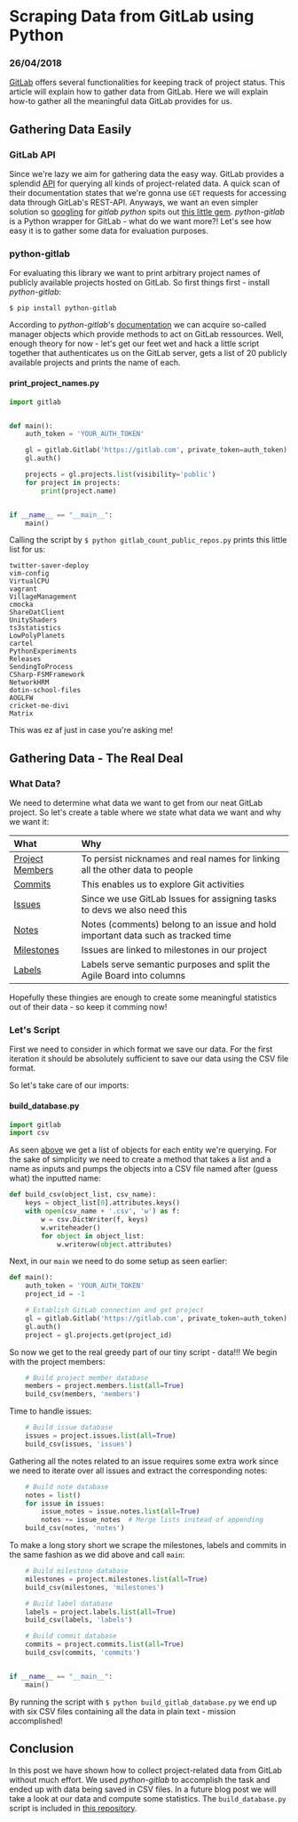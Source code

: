 # Scraping Data from GitLab using Python #

### 26/04/2018 ###

[GitLab](https://gitlab.com/) offers several functionalities for keeping track of project status. This article will explain how to gather data from GitLab. Here we will explain how-to gather all the meaningful data GitLab provides for us.

## [](#gathering-data-easily)Gathering Data Easily
### [](#gitlab-api)GitLab API
Since we're lazy we aim for gathering data the easy way. GitLab provides a splendid [API](https://docs.gitlab.com/ee/api/) for querying all kinds of project-related data. A quick scan of their documentation states that we're gonna use `GET` requests for accessing data through GitLab's REST-API. 
Anyways, we want an even simpler solution so [googling](https://www.google.com/search?hl=en&as_q=gitlab+python) for _gitlab python_ spits out [this little gem](https://github.com/python-gitlab/python-gitlab). _python-gitlab_ is a Python wrapper for GitLab - what do we want more?! Let's see how easy it is to gather some data for evaluation purposes.
### [](#python-gitlab)python-gitlab
For evaluating this library we want to print arbitrary project names of publicly available projects hosted on GitLab. 
So first things first - install _python-gitlab_:

`$ pip install python-gitlab`

According to _python-gitlab_'s [documentation](http://python-gitlab.readthedocs.io/en/stable/index.html) we can acquire so-called manager objects which provide methods to act on GitLab ressources. Well, enough theory for now - let's get our feet wet and hack a little script together that authenticates us on the GitLab server, gets a list of 20 publicly available projects and prints the name of each.

#### [](#print_project_names)print_project_names.py
```python
import gitlab


def main():
    auth_token = 'YOUR_AUTH_TOKEN'

    gl = gitlab.Gitlab('https://gitlab.com', private_token=auth_token)
    gl.auth()

    projects = gl.projects.list(visibility='public')
    for project in projects:
        print(project.name)


if __name__ == "__main__":
    main()

```

Calling the script by `$ python gitlab_count_public_repos.py` prints this little list for us:
```
twitter-saver-deploy
vim-config
VirtualCPU
vagrant
VillageManagement
cmocka
ShareDatClient
UnityShaders
ts3statistics
LowPolyPlanets
cartel
PythonExperiments
Releases
SendingToProcess
CSharp-FSMFramework
NetworkHRM
dotin-school-files
AOGLFW
cricket-me-divi
Matrix
```
This was ez af just in case you're asking me!

## [](#gathering-data-the-real-deal)Gathering Data - The Real Deal
### [](#what-data)What Data?
We need to determine what data we want to get from our neat GitLab project. 
So let's create a table where we state what data we want and why we want it:

| What            | Why         
|:----------------|:------------------|
| [Project Members](http://python-gitlab.readthedocs.io/en/stable/gl_objects/projects.html#project-members) | To persist nicknames and real names for linking all the other data to people
| [Commits](http://python-gitlab.readthedocs.io/en/stable/gl_objects/commits.html)         | This enables us to explore Git activities   
| [Issues](http://python-gitlab.readthedocs.io/en/stable/gl_objects/issues.html)          | Since we use GitLab Issues for assigning tasks to devs we also need this 
| [Notes](http://python-gitlab.readthedocs.io/en/stable/gl_objects/projects.html?#notes)           | Notes (comments) belong to an issue and hold important data such as tracked time
| [Milestones](http://python-gitlab.readthedocs.io/en/stable/gl_objects/milestones.html)           | Issues are linked to milestones in our project
| [Labels](http://python-gitlab.readthedocs.io/en/stable/gl_objects/labels.html)           | Labels serve semantic purposes and split the Agile Board into columns

Hopefully these thingies are enough to create some meaningful statistics out of their data - so keep it comming now!

### [](#lets-script)Let's Script
First we need to consider in which format we save our data. For the first iteration it should be absolutely sufficient to save our data using the CSV file format.

So let's take care of our imports:
#### [](#build_database)build_database.py
```python
import gitlab
import csv
```
As seen [above](#gitlab_count_public_repos) we get a list of objects for each entity we're querying. 
For the sake of simplicity we need to create a method that takes a list and a name as inputs and pumps the objects into a CSV file named after (guess what) the inputted name:
```python
def build_csv(object_list, csv_name):
    keys = object_list[0].attributes.keys()
    with open(csv_name + '.csv', 'w') as f:
        w = csv.DictWriter(f, keys)
        w.writeheader()
        for object in object_list:
            w.writerow(object.attributes)
```
Next, in our `main` we need to do some setup as seen earlier:
```python
def main():
    auth_token = 'YOUR_AUTH_TOKEN'
    project_id = -1

    # Establish GitLab connection and get project
    gl = gitlab.Gitlab('https://gitlab.com', private_token=auth_token)
    gl.auth()
    project = gl.projects.get(project_id)
```
So now we get to the real greedy part of our tiny script - data!!! We begin with the project members:
```python
    # Build project member database
    members = project.members.list(all=True)
    build_csv(members, 'members')
```
Time to handle issues:
```python
    # Build issue database
    issues = project.issues.list(all=True)
    build_csv(issues, 'issues')
```
Gathering all the notes related to an issue requires some extra work since we need to iterate over all issues and extract the corresponding notes:
```python
    # Build note database
    notes = list()
    for issue in issues:
        issue_notes = issue.notes.list(all=True)
        notes += issue_notes  # Merge lists instead of appending
    build_csv(notes, 'notes')
```
To make a long story short we scrape the milestones, labels and commits in the same fashion as we did above and call `main`:
```python
    # Build milestone database
    milestones = project.milestones.list(all=True)
    build_csv(milestones, 'milestones')

    # Build label database
    labels = project.labels.list(all=True)
    build_csv(labels, 'labels')

    # Build commit database
    commits = project.commits.list(all=True)
    build_csv(commits, 'commits')


if __name__ == "__main__":
    main()
```
By running the script with `$ python build_gitlab_database.py` we end up with six CSV files containing all the data in plain text - mission accomplished!

## [](#conclusion)Conclusion
In this post we have shown how to collect project-related data from GitLab without much effort. We used _python-gitlab_ to accomplish the task and ended up with data being saved in CSV files. 
In a future blog post we will take a look at our data and compute some statistics.
The `build_database.py` script is included in [this repository](https://github.com/JACKSONMEISTER/gitlab-data).